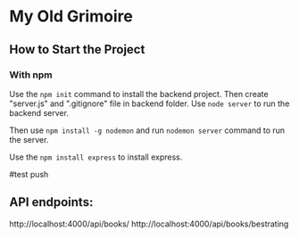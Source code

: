 # My Old Grimoire

## How to Start the Project

### With npm

Use the `npm init` command to install the backend project.
Then create "server.js" and ".gitignore" file in backend folder.
Use `node server` to run the backend server.

Then use `npm install -g nodemon` and run `nodemon server` command to run the server.

Use the `npm install express` to install express.

#test push

## API endpoints:

http://localhost:4000/api/books/
http://localhost:4000/api/books/bestrating
